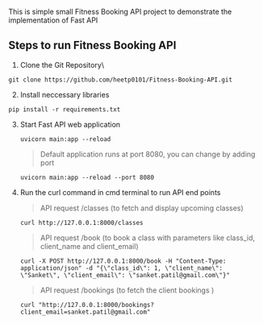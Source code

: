 This is simple small Fitness Booking API project to demonstrate the implementation of Fast API 

## Steps to run Fitness Booking API 

1. Clone the Git Repository\
```
git clone https://github.com/heetp0101/Fitness-Booking-API.git
```
2. Install neccessary libraries
  ```
  pip install -r requirements.txt
  ```

3. Start Fast API web application
   ```
   uvicorn main:app --reload
   ```
   > Default application runs at port 8080, you can change by adding port
   ```
   uvicorn main:app --reload --port 8080
   ```

4. Run the curl command in cmd terminal to run API end points
    > API request /classes (to fetch and display upcoming classes)
    ```
    curl http://127.0.0.1:8000/classes
    ```
    > API request /book (to book a class with parameters like class_id, client_name and client_email)
    ```
    curl -X POST http://127.0.0.1:8000/book -H "Content-Type: application/json" -d "{\"class_id\": 1, \"client_name\": \"Sanket\", \"client_email\": \"sanket.patil@gmail.com\"}"
    ```
    > API request /bookings (to fetch the client bookings )
    ```
    curl "http://127.0.0.1:8000/bookings?client_email=sanket.patil@gmail.com"
    ```


